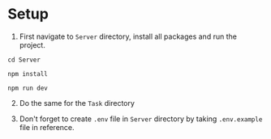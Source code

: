 # Setup

1. First navigate to ``Server`` directory, install all packages and run the project.

```
cd Server

npm install

npm run dev

```

2. Do the same for the ``Task`` directory

3. Don't forget to create ``.env`` file in ``Server`` directory by taking ``.env.example`` file in reference.